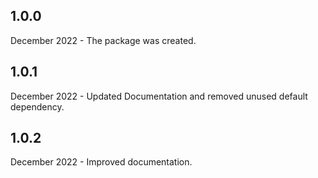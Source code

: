 ## 1.0.0

<p> December 2022 - The package was created.</p>

## 1.0.1

<p> December 2022 - Updated Documentation and removed unused default dependency.</p>

## 1.0.2

<p> December 2022 - Improved documentation.</p>
